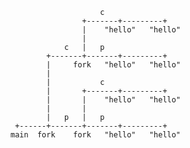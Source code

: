 

                        c
                    +-------+---------+
                    |    "hello"   "hello"
                    |    
                c   |   p
            +-------+-------+---------+
            |     fork   "hello"   "hello"
            |
            |           c
            |       +-------+---------+
            |       |    "hello"   "hello"
            |       |    
            |   p   |   p    
     +------+-------+-------+---------+
    main  fork    fork   "hello"   "hello"
